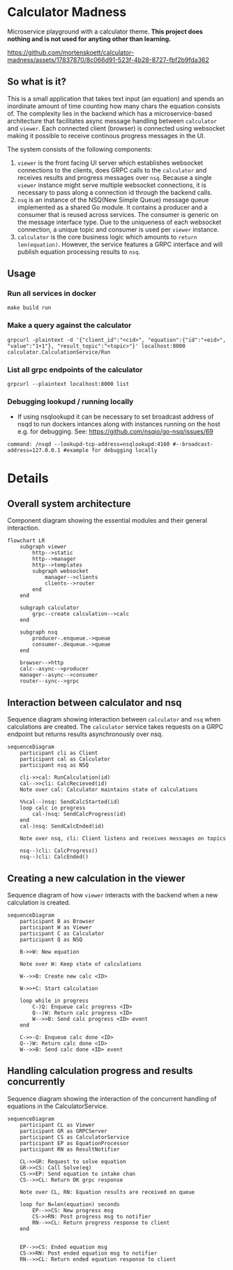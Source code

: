 # Calculator Madness
Microservice playground with a calculator theme.
**This project does nothing and is not used for anyting other than learning.**

https://github.com/mortenskoett/calculator-madness/assets/17837870/8c066d91-523f-4b28-8727-fbf2b9fda362

## So what is it?
This is a small application that takes text input (an equation) and spends an inordinate amount of time counting how many chars the equation consists of. The complexity lies in the backend which has a microservice-based architecture that facilitates async message handling between `calculator` and `viewer`.
Each connected client (browser) is connected using websocket making it possible to receive continous progress messages in the UI.

The system consists of the following components:
1. `viewer` is the front facing UI server which establishes websocket connections to the clients, does GRPC calls to the `calculator` and receives results and progress messages over `nsq`. Because a single `viewer` instance might serve multiple websocket connections, it is necessary to pass along a connection id through the backend calls.
2. `nsq` is an instance of the NSQ(New Simple Queue) message queue implemented as a shared Go module. It contains a producer and a consumer that is reused across services. The consumer is generic on the message interface type. Due to the uniqueness of each websocket connection, a unique topic and consumer is used per `viewer` instance.
3. `calculator` is the core business logic which amounts to `return len(equation)`. However, the service features a GRPC interface and will publish equation processing results to `nsq`.

## Usage
### Run all services in docker
```
make build run
```

### Make a query against the calculator
```
grpcurl -plaintext -d '{"client_id":"<cid>", "equation":{"id":"<eid>", "value":"1+1"}, "result_topic":"<topic>"}' localhost:8000 calculator.CalculationService/Run
```

### List all grpc endpoints of the calculator
```
grpcurl --plaintext localhost:8000 list
```

### Debugging lookupd / running locally
- If using nsqlookupd it can be necessary to set broadcast address of nsqd to run dockers intances along with instances running on the host e.g. for debugging. See: https://github.com/nsqio/go-nsq/issues/69

```
command: /nsqd --lookupd-tcp-address=nsqlookupd:4160 #--broadcast-address=127.0.0.1 #example for debugging locally
```

# Details
## Overall system architecture
Component diagram showing the essential modules and their general interaction.
```mermaid
flowchart LR
    subgraph viewer
        http-->static
        http-->manager
        http-->templates
        subgraph websocket
            manager-->clients
            clients-->router
        end
    end

    subgraph calculator
        grpc--create calculation-->calc
    end

    subgraph nsq
        producer-.enqueue.->queue
        consumer-.dequeue.->queue
    end

    browser-->http
    calc--async-->producer
    manager--async-->consumer
    router--sync-->grpc
```

## Interaction between calculator and nsq
Sequence diagram showing interaction between `calculator` and `nsq` when calculations are created. The `calculator` service takes requests on a GRPC endpoint but returns results asynchronously over nsq.
```mermaid
sequenceDiagram
    participant cli as Client
    participant cal as Calculator
    participant nsq as NSQ

    cli->>cal: RunCalculation(id)
    cal-->>cli: CalcRecieved(id)
    Note over cal: Calculator maintains state of calculations

    %%cal--)nsq: SendCalcStarted(id)
    loop calc in progress
        cal-)nsq: SendCalcProgress(id)
    end
    cal-)nsq: SendCalcEnded(id)

    Note over nsq, cli: Client listens and receives messages on topics

    nsq--)cli: CalcProgress()
    nsq--)cli: CalcEnded()
```

## Creating a new calculation in the viewer
Sequence diagram of how `viewer` interacts with the backend when a new calculation is created.
```mermaid
sequenceDiagram
    participant B as Browser
    participant W as Viewer
    participant C as Calculator
    participant Q as NSQ

    B->>W: New equation

    Note over W: Keep state of calculations

    W-->>B: Create new calc <ID>

    W->>+C: Start calculation

    loop while in progress
        C-)Q: Enqueue calc progress <ID>
        Q--)W: Return calc progress <ID>
        W-->>B: Send calc progress <ID> event
    end

    C->>-Q: Enqueue calc done <ID>
    Q--)W: Return calc done <ID>
    W-->>B: Send calc done <ID> event
```

## Handling calculation progress and results concurrently
Sequence diagram showing the interaction of the concurrent handling of equations in the CalculatorService.
```mermaid
sequenceDiagram
    participant CL as Viewer
    participant GR as GRPCServer
    participant CS as CalculatorService
    participant EP as EquationProcessor
    participant RN as ResultNotifier

    CL->>GR: Request to solve equation
    GR->>CS: Call Solve(eq)
    CS->>EP: Send equation to intake chan
    CS-->>CL: Return OK grpc response

    Note over CL, RN: Equation results are received on queue

    loop for N=len(equation) seconds
        EP-->>CS: New progress msg
        CS->>RN: Post progress msg to notifier
        RN-->>CL: Return progress response to client
    end


    EP-->>CS: Ended equation msg
    CS->>RN: Post ended equation msg to notifier
    RN-->>CL: Return ended equation response to client

```

